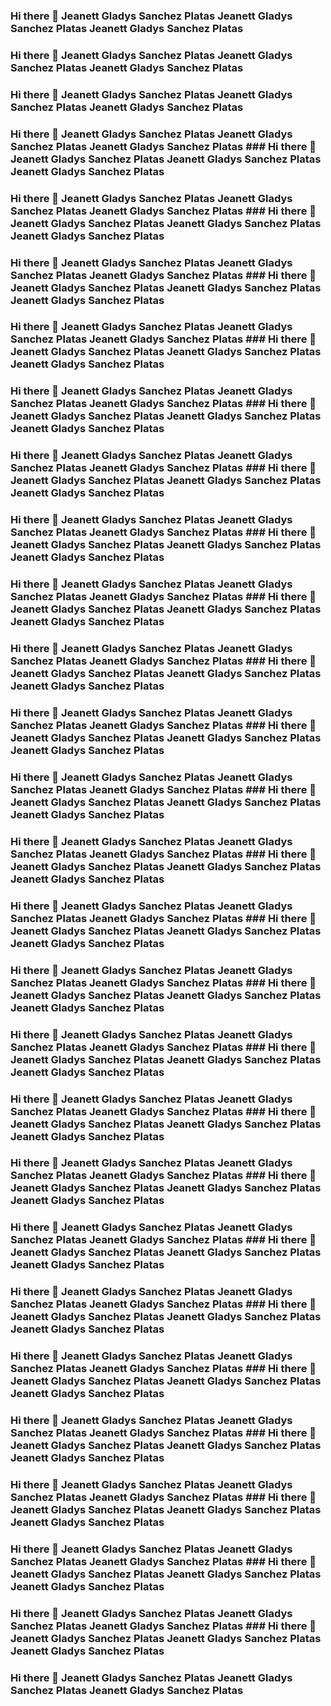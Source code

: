 ### Hi there 👋 Jeanett Gladys Sanchez Platas Jeanett Gladys Sanchez Platas Jeanett Gladys Sanchez Platas
### Hi there 👋 Jeanett Gladys Sanchez Platas Jeanett Gladys Sanchez Platas Jeanett Gladys Sanchez Platas 
### Hi there 👋 Jeanett Gladys Sanchez Platas Jeanett Gladys Sanchez Platas Jeanett Gladys Sanchez Platas
### Hi there 👋 Jeanett Gladys Sanchez Platas Jeanett Gladys Sanchez Platas Jeanett Gladys Sanchez Platas ### Hi there 👋 Jeanett Gladys Sanchez Platas Jeanett Gladys Sanchez Platas Jeanett Gladys Sanchez Platas
### Hi there 👋 Jeanett Gladys Sanchez Platas Jeanett Gladys Sanchez Platas Jeanett Gladys Sanchez Platas ### Hi there 👋 Jeanett Gladys Sanchez Platas Jeanett Gladys Sanchez Platas Jeanett Gladys Sanchez Platas
### Hi there 👋 Jeanett Gladys Sanchez Platas Jeanett Gladys Sanchez Platas Jeanett Gladys Sanchez Platas ### Hi there 👋 Jeanett Gladys Sanchez Platas Jeanett Gladys Sanchez Platas Jeanett Gladys Sanchez Platas
### Hi there 👋 Jeanett Gladys Sanchez Platas Jeanett Gladys Sanchez Platas Jeanett Gladys Sanchez Platas ### Hi there 👋 Jeanett Gladys Sanchez Platas Jeanett Gladys Sanchez Platas Jeanett Gladys Sanchez Platas
### Hi there 👋 Jeanett Gladys Sanchez Platas Jeanett Gladys Sanchez Platas Jeanett Gladys Sanchez Platas ### Hi there 👋 Jeanett Gladys Sanchez Platas Jeanett Gladys Sanchez Platas Jeanett Gladys Sanchez Platas
### Hi there 👋 Jeanett Gladys Sanchez Platas Jeanett Gladys Sanchez Platas Jeanett Gladys Sanchez Platas ### Hi there 👋 Jeanett Gladys Sanchez Platas Jeanett Gladys Sanchez Platas Jeanett Gladys Sanchez Platas
### Hi there 👋 Jeanett Gladys Sanchez Platas Jeanett Gladys Sanchez Platas Jeanett Gladys Sanchez Platas ### Hi there 👋 Jeanett Gladys Sanchez Platas Jeanett Gladys Sanchez Platas Jeanett Gladys Sanchez Platas
### Hi there 👋 Jeanett Gladys Sanchez Platas Jeanett Gladys Sanchez Platas Jeanett Gladys Sanchez Platas ### Hi there 👋 Jeanett Gladys Sanchez Platas Jeanett Gladys Sanchez Platas Jeanett Gladys Sanchez Platas
### Hi there 👋 Jeanett Gladys Sanchez Platas Jeanett Gladys Sanchez Platas Jeanett Gladys Sanchez Platas ### Hi there 👋 Jeanett Gladys Sanchez Platas Jeanett Gladys Sanchez Platas Jeanett Gladys Sanchez Platas
### Hi there 👋 Jeanett Gladys Sanchez Platas Jeanett Gladys Sanchez Platas Jeanett Gladys Sanchez Platas ### Hi there 👋 Jeanett Gladys Sanchez Platas Jeanett Gladys Sanchez Platas Jeanett Gladys Sanchez Platas
### Hi there 👋 Jeanett Gladys Sanchez Platas Jeanett Gladys Sanchez Platas Jeanett Gladys Sanchez Platas ### Hi there 👋 Jeanett Gladys Sanchez Platas Jeanett Gladys Sanchez Platas Jeanett Gladys Sanchez Platas
### Hi there 👋 Jeanett Gladys Sanchez Platas Jeanett Gladys Sanchez Platas Jeanett Gladys Sanchez Platas ### Hi there 👋 Jeanett Gladys Sanchez Platas Jeanett Gladys Sanchez Platas Jeanett Gladys Sanchez Platas
### Hi there 👋 Jeanett Gladys Sanchez Platas Jeanett Gladys Sanchez Platas Jeanett Gladys Sanchez Platas ### Hi there 👋 Jeanett Gladys Sanchez Platas Jeanett Gladys Sanchez Platas Jeanett Gladys Sanchez Platas
### Hi there 👋 Jeanett Gladys Sanchez Platas Jeanett Gladys Sanchez Platas Jeanett Gladys Sanchez Platas ### Hi there 👋 Jeanett Gladys Sanchez Platas Jeanett Gladys Sanchez Platas Jeanett Gladys Sanchez Platas
### Hi there 👋 Jeanett Gladys Sanchez Platas Jeanett Gladys Sanchez Platas Jeanett Gladys Sanchez Platas ### Hi there 👋 Jeanett Gladys Sanchez Platas Jeanett Gladys Sanchez Platas Jeanett Gladys Sanchez Platas
### Hi there 👋 Jeanett Gladys Sanchez Platas Jeanett Gladys Sanchez Platas Jeanett Gladys Sanchez Platas ### Hi there 👋 Jeanett Gladys Sanchez Platas Jeanett Gladys Sanchez Platas Jeanett Gladys Sanchez Platas
### Hi there 👋 Jeanett Gladys Sanchez Platas Jeanett Gladys Sanchez Platas Jeanett Gladys Sanchez Platas ### Hi there 👋 Jeanett Gladys Sanchez Platas Jeanett Gladys Sanchez Platas Jeanett Gladys Sanchez Platas
### Hi there 👋 Jeanett Gladys Sanchez Platas Jeanett Gladys Sanchez Platas Jeanett Gladys Sanchez Platas ### Hi there 👋 Jeanett Gladys Sanchez Platas Jeanett Gladys Sanchez Platas Jeanett Gladys Sanchez Platas
### Hi there 👋 Jeanett Gladys Sanchez Platas Jeanett Gladys Sanchez Platas Jeanett Gladys Sanchez Platas ### Hi there 👋 Jeanett Gladys Sanchez Platas Jeanett Gladys Sanchez Platas Jeanett Gladys Sanchez Platas
### Hi there 👋 Jeanett Gladys Sanchez Platas Jeanett Gladys Sanchez Platas Jeanett Gladys Sanchez Platas ### Hi there 👋 Jeanett Gladys Sanchez Platas Jeanett Gladys Sanchez Platas Jeanett Gladys Sanchez Platas
### Hi there 👋 Jeanett Gladys Sanchez Platas Jeanett Gladys Sanchez Platas Jeanett Gladys Sanchez Platas ### Hi there 👋 Jeanett Gladys Sanchez Platas Jeanett Gladys Sanchez Platas Jeanett Gladys Sanchez Platas
### Hi there 👋 Jeanett Gladys Sanchez Platas Jeanett Gladys Sanchez Platas Jeanett Gladys Sanchez Platas ### Hi there 👋 Jeanett Gladys Sanchez Platas Jeanett Gladys Sanchez Platas Jeanett Gladys Sanchez Platas
### Hi there 👋 Jeanett Gladys Sanchez Platas Jeanett Gladys Sanchez Platas Jeanett Gladys Sanchez Platas ### Hi there 👋 Jeanett Gladys Sanchez Platas Jeanett Gladys Sanchez Platas Jeanett Gladys Sanchez Platas
### Hi there 👋 Jeanett Gladys Sanchez Platas Jeanett Gladys Sanchez Platas Jeanett Gladys Sanchez Platas ### Hi there 👋 Jeanett Gladys Sanchez Platas Jeanett Gladys Sanchez Platas Jeanett Gladys Sanchez Platas
### Hi there 👋 Jeanett Gladys Sanchez Platas Jeanett Gladys Sanchez Platas Jeanett Gladys Sanchez Platas 
<!--
**jeanettgladyssanchezplatas/jeanettgladyssanchezplatas** is a ✨ _special_ ✨ repository because its `README.md` (this file) appears on your GitHub profile.
Jeanett Gladys Sanchez Platas
Jeanett Gladys Sanchez Platas
Jeanett Gladys Sanchez Platas
Jeanett Gladys Sanchez Platas
Jeanett Gladys Sanchez Platas
Jeanett Gladys Sanchez Platas
Jeanett Gladys Sanchez Platas
Jeanett Gladys Sanchez Platas
Jeanett Gladys Sanchez Platas
Here are some ideas to get you started:

- 🔭 I’m currently working on ...
- 🌱 I’m currently learning ...
- 👯 I’m looking to collaborate on ...
- 🤔 I’m looking for help with ...
- 💬 Ask me about ...
- 📫 How to reach me: ...
- 😄 Pronouns: ...
- ⚡ Fun fact: ...
-->
